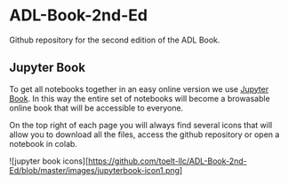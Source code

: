 # ADL-Book-2nd-Ed
Github repository for the second edition of the ADL Book.

## Jupyter Book

To get all notebooks together in an easy online version we use [Jupyter Book](https://jupyterbook.org/intro.html). In this way the entire set of notebooks will become a browasable online book that will be accessible to everyone.

On the top right of each page you will always find several icons that will allow you to download all the files, access the github repository or open a notebook in colab.

![jupyter book icons][https://github.com/toelt-llc/ADL-Book-2nd-Ed/blob/master/images/jupyterbook-icon1.png]
